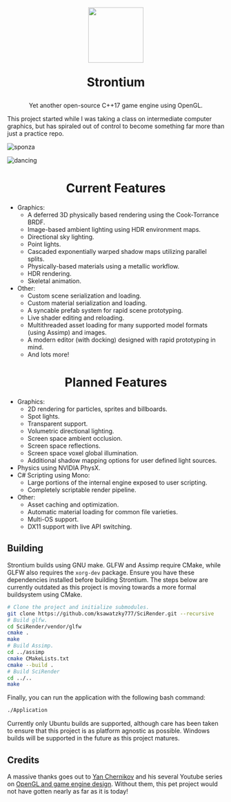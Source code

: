 <h1 align="center"><img align="center" src="https://github.com/ksawatzky777/Strontium/blob/main/media/strontium.png" width="128px"/>

Strontium

</h1>
<p align="center"> Yet another open-source C++17 game engine using OpenGL. </p>
This project started while I was taking a class on intermediate computer graphics, but has spiraled out of control to become something far more than just a practice repo.

![sponza](https://github.com/ksawatzky777/SciRender/blob/main/media/sponza.png)

![dancing](https://github.com/ksawatzky777/SciRender/blob/main/media/dancing.gif)

### <h1 align="center">Current Features</h1>
- Graphics:
  - A deferred 3D physically based rendering using the Cook-Torrance BRDF.
  - Image-based ambient lighting using HDR environment maps.
  - Directional sky lighting.
  - Point lights.
  - Cascaded exponentially warped shadow maps utilizing parallel splits.
  - Physically-based materials using a metallic workflow.
  - HDR rendering.
  - Skeletal animation.
- Other:
  - Custom scene serialization and loading.
  - Custom material serialization and loading.
  - A syncable prefab system for rapid scene prototyping.
  - Live shader editing and reloading.
  - Multithreaded asset loading for many supported model formats (using Assimp) and images.
  - A modern editor (with docking) designed with rapid prototyping in mind.
  - And lots more!

### <h1 align="center">Planned Features</h1>
- Graphics:
  - 2D rendering for particles, sprites and billboards.
  - Spot lights.
  - Transparent support.
  - Volumetric directional lighting.
  - Screen space ambient occlusion.
  - Screen space reflections.
  - Screen space voxel global illumination.
  - Additional shadow mapping options for user defined light sources.
- Physics using NVIDIA PhysX.
- C# Scripting using Mono:
  - Large portions of the internal engine exposed to user scripting.
  - Completely scriptable render pipeline.
- Other:
  - Asset caching and optimization.
  - Automatic material loading for common file varieties.
  - Multi-OS support.
  - DX11 support with live API switching.

## Building
Strontium builds using GNU make. GLFW and Assimp require CMake, while GLFW also requires the `xorg-dev` package. Ensure you have these dependencies installed before building Strontium. The steps below are currently outdated as this project is moving towards a more formal buildsystem using CMake.
```bash
# Clone the project and initialize submodules.
git clone https://github.com/ksawatzky777/SciRender.git --recursive
# Build glfw.
cd SciRender/vendor/glfw
cmake .
make
# Build Assimp.
cd ../assimp
cmake CMakeLists.txt
cmake --build .
# Build SciRender
cd ../..
make
```
Finally, you can run the application with the following bash command:
```bash
./Application
```
Currently only Ubuntu builds are supported, although care has been taken to ensure that this project is as platform agnostic as possible. Windows builds will be supported in the future as this project matures.

## Credits
A massive thanks goes out to [Yan Chernikov](https://github.com/TheCherno) and his several Youtube series on
[OpenGL and game engine design](https://www.youtube.com/user/TheChernoProject). Without them,
this pet project would not have gotten nearly as far as it is today!
